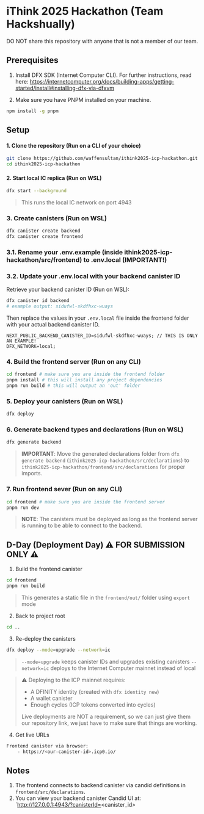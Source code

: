 # iThink 2025 Hackathon (Team Hackshually)

DO NOT share this repository with anyone that is not a member of our team.

## Prerequisites

1. Install DFX SDK (Internet Computer CLI). For further instructions, read here: https://internetcomputer.org/docs/building-apps/getting-started/install#installing-dfx-via-dfxvm

2. Make sure you have PNPM installed on your machine.

```bash
npm install -g pnpm
```

## Setup

#### 1. Clone the repository (Run on a CLI of your choice)

```bash
git clone https://github.com/waffensultan/ithink2025-icp-hackathon.git
cd ithink2025-icp-hackathon
```

#### 2. Start local IC replica (Run on WSL)

```bash
dfx start --background
```

> This runs the local IC network on port 4943

### 3. Create canisters (Run on WSL)

```bash
dfx canister create backend
dfx canister create frontend
```

### 3.1. Rename your .env.example (inside ithink2025-icp-hackathon/src/frontend) to .env.local (IMPORTANT!)

### 3.2. Update your .env.local with your backend canister ID

Retrieve your backend canister ID (Run on WSL):

```bash
dfx canister id backend
# example output: sidufwl-skdfhxc-wuays
```

Then replace the values in your `.env.local` file inside the frontend folder with your actual backend canister ID.

```env
NEXT_PUBLIC_BACKEND_CANISTER_ID=sidufwl-skdfhxc-wuays; // THIS IS ONLY AN EXAMPLE!
DFX_NETWORK=local;
```

### 4. Build the frontend server (Run on any CLI)

```bash
cd frontend # make sure you are inside the frontend folder
pnpm install # this will install any project dependencies
pnpm run build # this will output an 'out' folder
```

### 5. Deploy your canisters (Run on WSL)

```bash
dfx deploy
```

### 6. Generate backend types and declarations (Run on WSL)

```bash
dfx generate backend
```

> **IMPORTANT**: Move the generated declarations folder from `dfx generate backend` (`ithink2025-icp-hackathon/src/declarations`) to `ithink2025-icp-hackathon/frontend/src/declarations` for proper imports.

### 7. Run frontend sever (Run on any CLI)

```bash
cd frontend # make sure you are inside the frontend server
pnpm run dev
```

> **NOTE**: The canisters must be deployed as long as the frontend server is running to be able to connect to the backend.

## D-Day (Deployment Day) ⚠️ FOR SUBMISSION ONLY ⚠️

1. Build the frontend canister

```bash
cd frontend
pnpm run build
```

> This generates a static file in the `frontend/out/` folder using `export` mode

2. Back to project root

```bash
cd ..
```

3. Re-deploy the canisters

```bash
dfx deploy --mode=upgrade --network=ic
```

> `--mode=upgrade` keeps canister IDs and upgrades existing canisters
> `--network=ic` deploys to the Internet Computer mainnet instead of local

> ⚠ Deploying to the ICP mainnet requires:
>
> -   A DFINITY identity (created with `dfx identity new`)
> -   A wallet canister
> -   Enough cycles (ICP tokens converted into cycles)
>
> Live deployments are NOT a requirement, so we can just give them our repository link, we just have to make sure that things are working.

4. Get live URLs

```bash
Frontend canister via browser:
    - https://<our-canister-id>.icp0.io/
```

## Notes

1. The frontend connects to backend canister via candid definitions in `frontend/src/declarations`.
2. You can view your backend canister Candid UI at:
   `http://127.0.0.1:4943/?canisterId=<canister_id>
